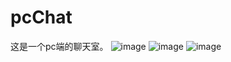 # pcChat
这是一个pc端的聊天室。
![image](https://github.com/yzl1050462990/pcChat/blob/main/src/assets/demonstration1.png)
![image](https://github.com/yzl1050462990/pcChat/blob/main/src/assets/demonstration2.png)
![image](https://github.com/yzl1050462990/pcChat/blob/main/src/assets/demonstration3.png)
